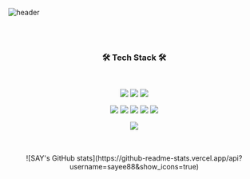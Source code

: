 ![header](https://capsule-render.vercel.app/api?type=soft&color=0:FFFFFF,100:FFFFFF&height=200&section=header&text=%20SAY%20Github&fontColor=FE370C&fontSize=50&animation=fadeIn)

</br>
</br>

<h3 align="center"><b>🛠 Tech Stack 🛠</b></h3>
</br>
<p align="center">
    <img src="https://img.shields.io/badge/Java-007396?style=for-the-badge&logo=java&logoColor=white">  
    <img src="https://img.shields.io/badge/Spring-6DB33F?style=for-the-badge&logo=Spring&logoColor=white">  
    <img src="https://img.shields.io/badge/oracle-F80000?style=for-the-badge&logo=oracle&logoColor=white">  
</p>
<p align="center">
    <img src="https://img.shields.io/badge/eclipse-blue?style=for-the-badge&logo=eclipse&logoColor=white">  
    <img src="https://img.shields.io/badge/html-E34F26?style=for-the-badge&logo=html5&logoColor=white"> 
    <img src="https://img.shields.io/badge/css-1572B6?style=for-the-badge&logo=css3&logoColor=white">   
    <img src="https://img.shields.io/badge/javascript-F7DF1E?style=for-the-badge&logo=javascript&logoColor=black">  
    <img src="https://img.shields.io/badge/jquery-0769AD?style=for-the-badge&logo=jquery&logoColor=white">
</p>
<p align="center">
    <img src="https://img.shields.io/badge/github-181717?style=for-the-badge&logo=github&logoColor=white"> 
</p>


</br>
</br>

<div align="center">
![SAY's GitHub stats](https://github-readme-stats.vercel.app/api?username=sayee88&show_icons=true)
</div>
    

<!--
**sayee88/sayee88** is a ✨ _special_ ✨ repository because its `README.md` (this file) appears on your GitHub profile.

Here are some ideas to get you started:

- 🔭 I’m currently working on ...
- 🌱 I’m currently learning ...
- 👯 I’m looking to collaborate on ...
- 🤔 I’m looking for help with ...
- 💬 Ask me about ...
- 📫 How to reach me: ...
- 😄 Pronouns: ...
- ⚡ Fun fact: ...
-->
